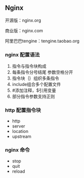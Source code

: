 ## Nginx

开源版：nginx.org

商业版：nginx.com

阿里巴巴tengine：tengine.taobao.org

### nginx 配置语法

1. 指令与指令块构成
2. 每条指令分号结尾 参数空格分开
3. 指令块｛｝组织多条指令
4. include组合多个配置文件
5. #添加注释，$引用变量
6. 部分指令参数支持正则

### http 配置指令块

- http
- server
- location
- upstream

### nginx 命令

- stop
- quit
- reload

